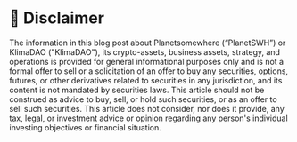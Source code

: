 # 📃 Disclaimer

The information in this blog post about Planetsomewhere (“PlanetSWH”) or  KlimaDAO ("KlimaDAO"), its crypto-assets, business assets, strategy, and operations is provided for general informational purposes only and is not a formal offer to sell or a solicitation of an offer to buy any securities, options, futures, or other derivatives related to securities in any jurisdiction, and its content is not mandated by securities laws. This  article should not be construed as advice to buy, sell, or hold such securities, or as an offer to sell such securities. This  article does not consider, nor does it provide, any tax, legal, or investment advice or opinion regarding any person's individual investing objectives or financial situation.
